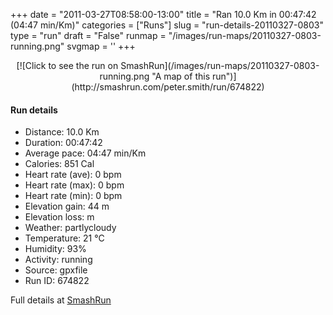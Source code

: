+++
date = "2011-03-27T08:58:00-13:00"
title = "Ran 10.0 Km in 00:47:42 (04:47 min/Km)"
categories = ["Runs"]
slug = "run-details-20110327-0803"
type = "run"
draft = "False"
runmap = "/images/run-maps/20110327-0803-running.png"
svgmap = '<polyline points="17 80, 18 82, 15 85, 17 86, 27 89, 39 88, 48 91, 66 80, 86 62, 80 59, 79 56, 90 48, 98 33, 100 21, 94 14, 92 13, 81 11, 74 9, 65 11, 48 24, 27 32, 29 36, 29 40, 17 54, 17 56, 4 58, 1 61, 0 66, 6 81, 14 83, 18 81, 19 83, 16 85, 21 87, 49 91, 66 80, 85 62, 80 58, 79 55, 91 47, 97 35, 100 25, 99 20, 92 13, 74 9, 64 12, 53 21, 40 28, 28 32, 28 40, 16 57, 4 58, 1 60, 0 67, 6 81, 8 82, 16 80, 18 81">'
+++



<!--more-->

<center>
[![Click to see the run on SmashRun](/images/run-maps/20110327-0803-running.png "A map of this run")](http://smashrun.com/peter.smith/run/674822)
</center>

#### Run details

* Distance: 10.0 Km
* Duration: 00:47:42
* Average pace: 04:47 min/Km
* Calories: 851 Cal
* Heart rate (ave): 0 bpm
* Heart rate (max): 0 bpm
* Heart rate (min): 0 bpm
* Elevation gain: 44 m
* Elevation loss:  m
* Weather: partlycloudy
* Temperature: 21 &deg;C
* Humidity: 93%
* Activity: running
* Source: gpxfile
* Run ID: 674822

Full details at [SmashRun](http://smashrun.com/peter.smith/run/674822)